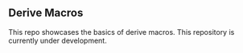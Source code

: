 ## Derive Macros

This repo showcases the basics of derive macros. 
This repository is currently under development.